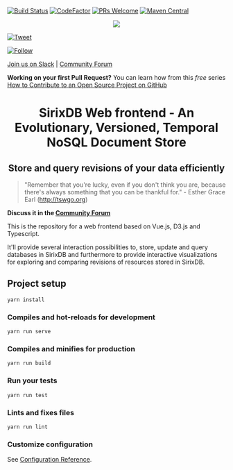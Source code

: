 [![Build Status](https://travis-ci.org/sirixdb/sirix.png)](https://travis-ci.org/sirixdb/sirix)
[![CodeFactor](https://www.codefactor.io/repository/github/sirixdb/sirix/badge)](https://www.codefactor.io/repository/github/sirixdb/sirix)
[![PRs Welcome](https://img.shields.io/badge/PRs-welcome-brightgreen.svg?style=flat-square)](http://makeapullrequest.com)
[![Maven Central](https://img.shields.io/maven-central/v/io.sirix/sirix-parent.svg)](https://search.maven.org/search?q=g:io.sirix)

<p align="center"><img src="https://raw.githubusercontent.com/sirixdb/sirix/master/logo.png"/></p>

[![Tweet](https://img.shields.io/twitter/url/http/shields.io.svg?style=social)](https://twitter.com/intent/tweet?text=SirixDB+-+a+storage+system%2C+which+creates+%28very+small-sized%29+snapshots+of+your+data+on+every+transaction-commit+through+the+implementation+of+a+novel+sliding+snapshot+algorithm.&url=http://sirix.io&via=sirix&hashtags=versioning,diffing,xml,kotlin,coroutines,vertx)

[![Follow](https://img.shields.io/twitter/follow/sirixdb.svg?style=social)](https://twitter.com/sirixdb)

[Join us on Slack](https://join.slack.com/t/sirixdb/shared_invite/enQtNjI1Mzg4NTY4ODUzLTI3NTE0NDY3MzhkOTliOWI1NDY2MjI5ZWFkNjlmYTQ1N2NjNjgyZjMzYmJiNWFmMGNiZDYzM2VkYTU3YmY3MmQ) | [Community Forum](https://sirix.discourse.group/)

**Working on your first Pull Request?** You can learn how from this *free* series [How to Contribute to an Open Source Project on GitHub](https://egghead.io/series/how-to-contribute-to-an-open-source-project-on-github)

<h1 align="center">SirixDB Web frontend - An Evolutionary, Versioned, Temporal NoSQL Document Store</h1>
<h2 align="center">Store and query revisions of your data efficiently</h2>

>"Remember that you're lucky, even if you don't think you are, because there's always something that you can be thankful for." - Esther Grace Earl (http://tswgo.org)

**Discuss it in the [Community Forum](https://sirix.discourse.group)**

This is the repository for a web frontend based on Vue.js, D3.js and Typescript.

It'll provide several interaction possibilities to, store, update and query databases in SirixDB and furthermore to provide interactive visualizations for exploring and comparing revisions of resources stored in SirixDB.

## Project setup
```
yarn install
```

### Compiles and hot-reloads for development
```
yarn run serve
```

### Compiles and minifies for production
```
yarn run build
```

### Run your tests
```
yarn run test
```

### Lints and fixes files
```
yarn run lint
```

### Customize configuration
See [Configuration Reference](https://cli.vuejs.org/config/).
